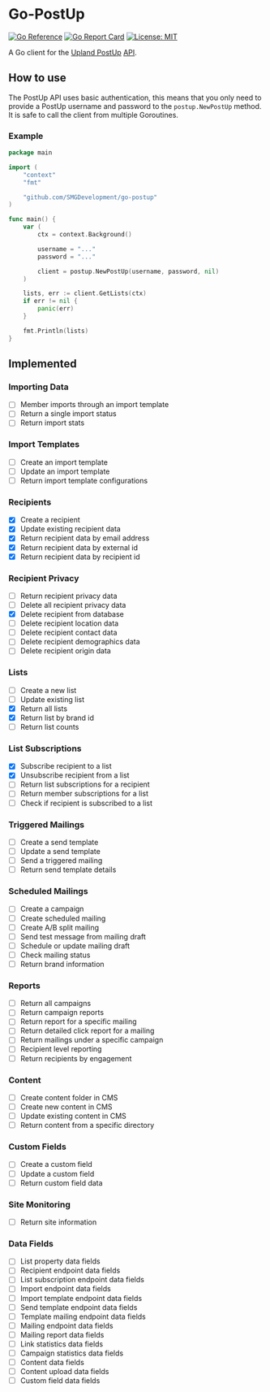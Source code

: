 # Go-PostUp
[![Go Reference](https://pkg.go.dev/badge/github.com/SMGDevelopment/go-postup.svg)](https://pkg.go.dev/github.com/SMGDevelopment/go-postup)
[![Go Report Card](https://goreportcard.com/badge/github.com/SMGDevelopment/go-postup)](https://goreportcard.com/report/github.com/SMGDevelopment/go-postup)
[![License: MIT](https://img.shields.io/badge/License-MIT-yellow.svg)](https://opensource.org/licenses/MIT)

A Go client for the [Upland PostUp](https://uplandsoftware.com/postup/) [API](https://apidocs.postup.com/docs).

## How to use
The PostUp API uses basic authentication, this means that you only need to provide a PostUp username and password to the `postup.NewPostUp` method. It is safe to call the client from multiple Goroutines.

### Example
```Go
package main

import (
    "context"
    "fmt"

    "github.com/SMGDevelopment/go-postup"
)

func main() {
    var (
        ctx = context.Background()

        username = "..."
        password = "..."

        client = postup.NewPostUp(username, password, nil)
    )

    lists, err := client.GetLists(ctx)
    if err != nil {
        panic(err)
    }

    fmt.Println(lists)
}
```

## Implemented
### Importing Data
- [ ] Member imports through an import template
- [ ] Return a single import status
- [ ] Return import stats

### Import Templates
- [ ] Create an import template
- [ ] Update an import template
- [ ] Return import template configurations

### Recipients
- [x] Create a recipient
- [x] Update existing recipient data
- [x] Return recipient data by email address
- [x] Return recipient data by external id 
- [x] Return recipient data by recipient id 

### Recipient Privacy
- [ ] Return recipient privacy data
- [ ] Delete all recipient privacy data
- [x] Delete recipient from database
- [ ] Delete recipient location data
- [ ] Delete recipient contact data
- [ ] Delete recipient demographics data
- [ ] Delete recipient origin data

### Lists
- [ ] Create a new list
- [ ] Update existing list
- [x] Return all lists
- [x] Return list by brand id
- [ ] Return list counts

### List Subscriptions
- [x] Subscribe recipient to a list
- [x] Unsubscribe recipient from a list
- [ ] Return list subscriptions for a recipient
- [ ] Return member subscriptions for a list
- [ ] Check if recipient is subscribed to a list

### Triggered Mailings
- [ ] Create a send template
- [ ] Update a send template
- [ ] Send a triggered mailing
- [ ] Return send template details

### Scheduled Mailings
- [ ] Create a campaign
- [ ] Create scheduled mailing
- [ ] Create A/B split mailing
- [ ] Send test message from mailing draft
- [ ] Schedule or update mailing draft
- [ ] Check mailing status
- [ ] Return brand information

### Reports
- [ ] Return all campaigns
- [ ] Return campaign reports
- [ ] Return report for a specific mailing
- [ ] Return detailed click report for a mailing
- [ ] Return mailings under a specific campaign
- [ ] Recipient level reporting
- [ ] Return recipients by engagement

### Content
- [ ] Create content folder in CMS
- [ ] Create new content in CMS
- [ ] Update existing content in CMS
- [ ] Return content from a specific directory

### Custom Fields
- [ ] Create a custom field
- [ ] Update a custom field
- [ ] Return custom field data

### Site Monitoring
- [ ] Return site information

### Data Fields
- [ ] List property data fields
- [ ] Recipient endpoint data fields
- [ ] List subscription endpoint data fields
- [ ] Import endpoint data fields
- [ ] Import template endpoint data fields
- [ ] Send template endpoint data fields
- [ ] Template mailing endpoint data fields
- [ ] Mailing endpoint data fields
- [ ] Mailing report data fields
- [ ] Link statistics data fields
- [ ] Campaign statistics data fields
- [ ] Content data fields
- [ ] Content upload data fields
- [ ] Custom field data fields
